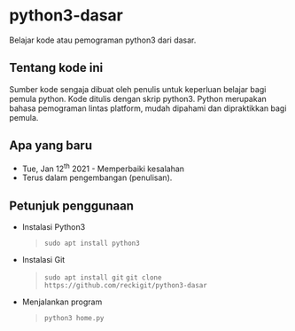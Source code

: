 # python3-dasar
Belajar kode atau pemograman python3 dari dasar.

## Tentang kode ini
Sumber kode sengaja dibuat oleh penulis untuk keperluan belajar bagi pemula python.
Kode ditulis dengan skrip python3.
Python merupakan bahasa pemograman lintas platform,
mudah dipahami dan dipraktikkan bagi pemula.

## Apa yang baru
- Tue, Jan 12<sup>th</sup> 2021 - Memperbaiki kesalahan
- Terus dalam pengembangan (penulisan).

## Petunjuk penggunaan
- Instalasi Python3
  > `sudo apt install python3`
- Instalasi Git
  > `sudo apt install git` 
  > `git clone https://github.com/reckigit/python3-dasar`
- Menjalankan program
  > `python3 home.py`

